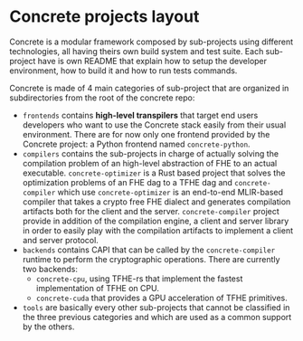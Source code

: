 # Concrete projects layout

Concrete is a modular framework composed by sub-projects using different technologies, all having theirs own build system and test suite. Each sub-project have is own README that explain how to setup the developer environment, how to build it and how to run tests commands.

Concrete is made of 4 main categories of sub-project that are organized in subdirectories from the root of the concrete repo:

- `frontends` contains **high-level transpilers** that target end users developers who want to use the Concrete stack easily from their usual environment. There are for now only one frontend provided by the Concrete project: a Python frontend named `concrete-python`.
- `compilers` contains the sub-projects in charge of actually solving the compilation problem of an high-level abstraction of FHE to an actual executable. `concrete-optimizer` is a Rust based project that solves the optimization problems of an FHE dag to a TFHE dag and `concrete-compiler` which use `concrete-optimizer` is an end-to-end MLIR-based compiler that takes a crypto free FHE dialect and generates compilation artifacts both for the client and the server. `concrete-compiler` project provide in addition of the compilation engine, a client and server library in order to easily play with the compilation artifacts to implement a client and server protocol.
- `backends` contains CAPI that can be called by the `concrete-compiler` runtime to perform the cryptographic operations. There are currently two backends:
    - `concrete-cpu`, using TFHE-rs that implement the fastest implementation of TFHE on CPU.
    - `concrete-cuda` that provides a GPU acceleration of TFHE primitives.
- `tools` are basically every other sub-projects that cannot be classified in the three previous categories and which are used as a common support by the others.
